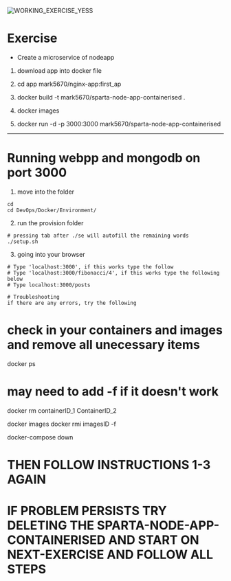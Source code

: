 ![WORKING_EXERCISE_YESS](images/mongodb_on_port_3000_in_docker.gif)

# Exercise
- Create a microservice of nodeapp
1) download app into docker file

2) cd app
mark5670/nginx-app:first_ap

3) docker build -t mark5670/sparta-node-app-containerised .

4) docker images

5) docker run -d -p 3000:3000 mark5670/sparta-node-app-containerised
_____

# Running webpp and mongodb on port 3000
1) move into the folder
```
cd
cd DevOps/Docker/Environment/
```

2) run the provision folder
```
# pressing tab after ./se will autofill the remaining words
./setup.sh
```

3) going into your browser
```
# Type 'localhost:3000', if this works type the follow
# Type 'localhost:3000/fibonacci/4', if this works type the following below
# Type localhost:3000/posts

# Troubleshooting
if there are any errors, try the following
```
# check in your containers and images and remove all unecessary items
docker ps
# may need to add -f if it doesn't work
docker rm containerID_1 ContainerID_2

docker images
docker rmi imagesID -f

docker-compose down
# THEN FOLLOW INSTRUCTIONS 1-3 AGAIN
# IF PROBLEM PERSISTS TRY DELETING THE SPARTA-NODE-APP-CONTAINERISED AND START ON NEXT-EXERCISE AND FOLLOW ALL STEPS
```
